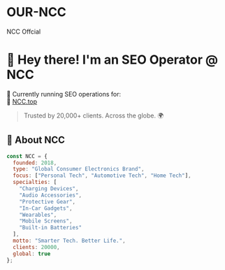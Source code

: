 # OUR-NCC
NCC Offcial
# 👋 Hey there! I'm an SEO Operator @ NCC

🚀 Currently running SEO operations for:  
🔗 [NCC.top](https://www.ncc.top/)  
> Trusted by 20,000+ clients. Across the globe. 🌍

## 🏢 About NCC
```js
const NCC = {
  founded: 2018,
  type: "Global Consumer Electronics Brand",
  focus: ["Personal Tech", "Automotive Tech", "Home Tech"],
  specialties: [
    "Charging Devices",
    "Audio Accessories",
    "Protective Gear",
    "In-Car Gadgets",
    "Wearables",
    "Mobile Screens",
    "Built-in Batteries"
  ],
  motto: "Smarter Tech. Better Life.",
  clients: 20000,
  global: true
};
